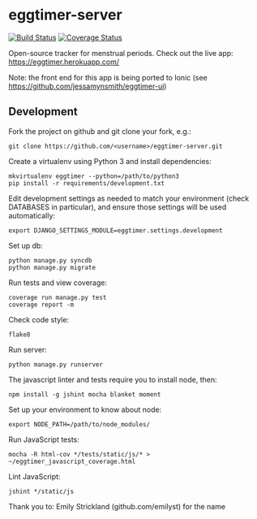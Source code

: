 eggtimer-server
===============

[![Build Status](https://circleci.com/gh/jessamynsmith/eggtimer-server.svg?style=shield)](https://circleci.com/gh/jessamynsmith/eggtimer-server)
[![Coverage Status](https://coveralls.io/repos/jessamynsmith/eggtimer-server/badge.svg?branch=master)](https://coveralls.io/r/jessamynsmith/eggtimer-server?branch=master)

Open-source tracker for menstrual periods. Check out the live app:
https://eggtimer.herokuapp.com/

Note: the front end for this app is being ported to Ionic (see https://github.com/jessamynsmith/eggtimer-ui)

Development
-----------

Fork the project on github and git clone your fork, e.g.:

    git clone https://github.com/<username>/eggtimer-server.git

Create a virtualenv using Python 3 and install dependencies:

    mkvirtualenv eggtimer --python=/path/to/python3
    pip install -r requirements/development.txt

Edit development settings as needed to match your environment (check DATABASES in particular),
and ensure those settings will be used automatically:

    export DJANGO_SETTINGS_MODULE=eggtimer.settings.development

Set up db:

    python manage.py syncdb
    python manage.py migrate

Run tests and view coverage:

    coverage run manage.py test
    coverage report -m

Check code style:

    flake8

Run server:

    python manage.py runserver
    
The javascript linter and tests require you to install node, then:

    npm install -g jshint mocha blanket moment

Set up your environment to know about node:

    export NODE_PATH=/path/to/node_modules/
    
Run JavaScript tests:

    mocha -R html-cov */tests/static/js/* > ~/eggtimer_javascript_coverage.html

Lint JavaScript:

    jshint */static/js


Thank you to:
Emily Strickland (github.com/emilyst) for the name
